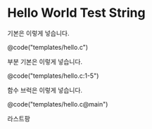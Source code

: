 Hello World Test String
=======================

기본은 이렇게 넣습니다.

@code("templates/hello.c")

부분 기본은 이렇게 넣습니다.

@code("templates/hello.c:1-5")

함수 브럭은 이렇게 넣습니다.

@code("templates/hello.c@main")

라스트팡
